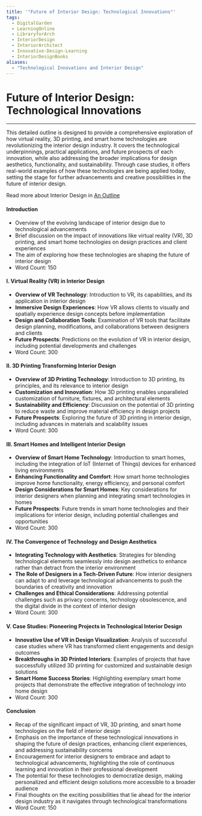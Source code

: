 ```yaml
---
title: '"Future of Interior Design: Technological Innovations"'
tags:
  - DigitalGarden
  - LearningOnline
  - LibraryforArch
  - InteriorDesign
  - InteriorArchitect
  - Innovative-Design-Learning
  - InteriorDesignBooks
aliases:
  - "Technological Innovations and Interior Design"
---
```

# Future of Interior Design: Technological Innovations

---
This detailed outline is designed to provide a comprehensive exploration of how virtual reality, 3D printing, and smart home technologies are revolutionizing the interior design industry. It covers the technological underpinnings, practical applications, and future prospects of each innovation, while also addressing the broader implications for design aesthetics, functionality, and sustainability. Through case studies, it offers real-world examples of how these technologies are being applied today, setting the stage for further advancements and creative possibilities in the future of interior design.

Read more about Interior Design in [An Outline](obsidian://open?vault=MyVault&file=content_en%2FInterior%20Design%2FAn%20Outline)


#### Introduction
- Overview of the evolving landscape of interior design due to technological advancements
- Brief discussion on the impact of innovations like virtual reality (VR), 3D printing, and smart home technologies on design practices and client experiences
- The aim of exploring how these technologies are shaping the future of interior design
- Word Count: 150

#### I. Virtual Reality (VR) in Interior Design
- **Overview of VR Technology**: Introduction to VR, its capabilities, and its application in interior design
- **Immersive Design Experiences**: How VR allows clients to visually and spatially experience design concepts before implementation
- **Design and Collaboration Tools**: Examination of VR tools that facilitate design planning, modifications, and collaborations between designers and clients
- **Future Prospects**: Predictions on the evolution of VR in interior design, including potential developments and challenges
- Word Count: 300

#### II. 3D Printing Transforming Interior Design
- **Overview of 3D Printing Technology**: Introduction to 3D printing, its principles, and its relevance to interior design
- **Customization and Innovation**: How 3D printing enables unparalleled customization of furniture, fixtures, and architectural elements
- **Sustainability and Efficiency**: Discussion on the potential of 3D printing to reduce waste and improve material efficiency in design projects
- **Future Prospects**: Exploring the future of 3D printing in interior design, including advances in materials and scalability issues
- Word Count: 300

#### III. Smart Homes and Intelligent Interior Design
- **Overview of Smart Home Technology**: Introduction to smart homes, including the integration of IoT (Internet of Things) devices for enhanced living environments
- **Enhancing Functionality and Comfort**: How smart home technologies improve home functionality, energy efficiency, and personal comfort
- **Design Considerations for Smart Homes**: Key considerations for interior designers when planning and integrating smart technologies in homes
- **Future Prospects**: Future trends in smart home technologies and their implications for interior design, including potential challenges and opportunities
- Word Count: 300

#### IV. The Convergence of Technology and Design Aesthetics
- **Integrating Technology with Aesthetics**: Strategies for blending technological elements seamlessly into design aesthetics to enhance rather than detract from the interior environment
- **The Role of Designers in a Tech-Driven Future**: How interior designers can adapt to and leverage technological advancements to push the boundaries of creativity and innovation
- **Challenges and Ethical Considerations**: Addressing potential challenges such as privacy concerns, technology obsolescence, and the digital divide in the context of interior design
- Word Count: 300

#### V. Case Studies: Pioneering Projects in Technological Interior Design
- **Innovative Use of VR in Design Visualization**: Analysis of successful case studies where VR has transformed client engagements and design outcomes
- **Breakthroughs in 3D Printed Interiors**: Examples of projects that have successfully utilized 3D printing for customized and sustainable design solutions
- **Smart Home Success Stories**: Highlighting exemplary smart home projects that demonstrate the effective integration of technology into home design
- Word Count: 300

#### Conclusion
- Recap of the significant impact of VR, 3D printing, and smart home technologies on the field of interior design
- Emphasis on the importance of these technological innovations in shaping the future of design practices, enhancing client experiences, and addressing sustainability concerns
- Encouragement for interior designers to embrace and adapt to technological advancements, highlighting the role of continuous learning and innovation in their professional development
- The potential for these technologies to democratize design, making personalized and efficient design solutions more accessible to a broader audience
- Final thoughts on the exciting possibilities that lie ahead for the interior design industry as it navigates through technological transformations
- Word Count: 150


